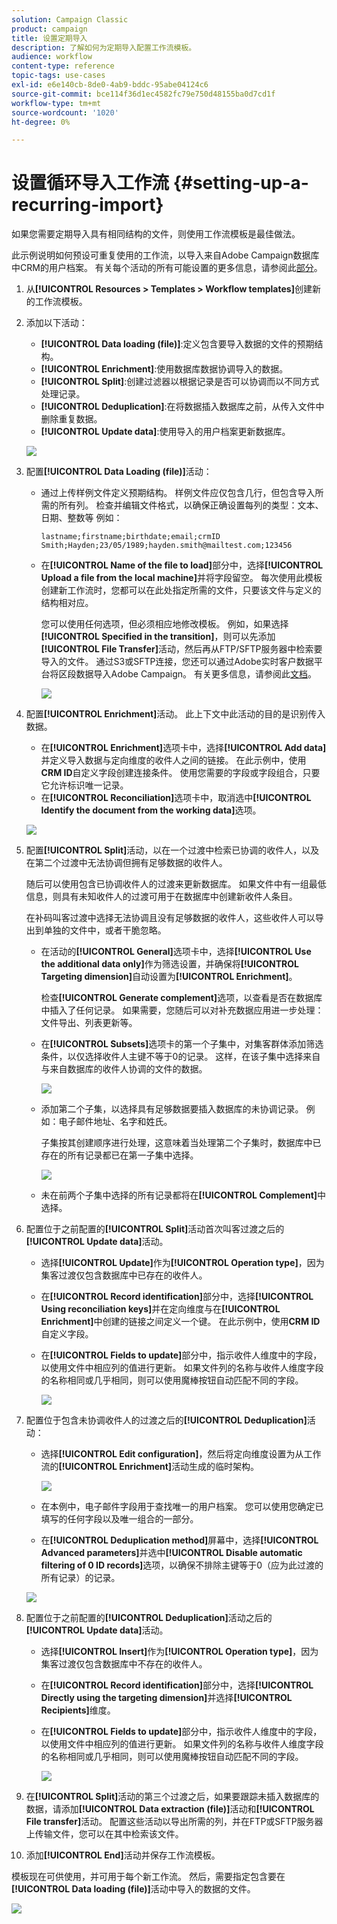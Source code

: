 ```yaml
---
solution: Campaign Classic
product: campaign
title: 设置定期导入
description: 了解如何为定期导入配置工作流模板。
audience: workflow
content-type: reference
topic-tags: use-cases
exl-id: e6e140cb-8de0-4ab9-bddc-95abe04124c6
source-git-commit: bce114f36d1ec4582fc79e750d48155ba0d7cd1f
workflow-type: tm+mt
source-wordcount: '1020'
ht-degree: 0%

---
```


# 设置循环导入工作流 {#setting-up-a-recurring-import}

如果您需要定期导入具有相同结构的文件，则使用工作流模板是最佳做法。

此示例说明如何预设可重复使用的工作流，以导入来自Adobe Campaign数据库中CRM的用户档案。 有关每个活动的所有可能设置的更多信息，请参阅此[部分](../../workflow/using/about-activities.md)。

1. 从&#x200B;**[!UICONTROL Resources > Templates > Workflow templates]**&#x200B;创建新的工作流模板。
1. 添加以下活动：

   * **[!UICONTROL Data loading (file)]**:定义包含要导入数据的文件的预期结构。
   * **[!UICONTROL Enrichment]**:使用数据库数据协调导入的数据。
   * **[!UICONTROL Split]**:创建过滤器以根据记录是否可以协调而以不同方式处理记录。
   * **[!UICONTROL Deduplication]**:在将数据插入数据库之前，从传入文件中删除重复数据。
   * **[!UICONTROL Update data]**:使用导入的用户档案更新数据库。

   ![](assets/import_template_example0.png)

1. 配置&#x200B;**[!UICONTROL Data Loading (file)]**&#x200B;活动：

   * 通过上传样例文件定义预期结构。 样例文件应仅包含几行，但包含导入所需的所有列。 检查并编辑文件格式，以确保正确设置每列的类型：文本、日期、整数等 例如：

      ```
      lastname;firstname;birthdate;email;crmID
      Smith;Hayden;23/05/1989;hayden.smith@mailtest.com;123456
      ```

   * 在&#x200B;**[!UICONTROL Name of the file to load]**&#x200B;部分中，选择&#x200B;**[!UICONTROL Upload a file from the local machine]**&#x200B;并将字段留空。 每次使用此模板创建新工作流时，您都可以在此处指定所需的文件，只要该文件与定义的结构相对应。

      您可以使用任何选项，但必须相应地修改模板。 例如，如果选择&#x200B;**[!UICONTROL Specified in the transition]**，则可以先添加&#x200B;**[!UICONTROL File Transfer]**&#x200B;活动，然后再从FTP/SFTP服务器中检索要导入的文件。 通过S3或SFTP连接，您还可以通过Adobe实时客户数据平台将区段数据导入Adobe Campaign。 有关更多信息，请参阅此[文档](https://experienceleague.adobe.com/docs/experience-platform/destinations/catalog/email-marketing/adobe-campaign.html)。

      ![](assets/import_template_example1.png)

1. 配置&#x200B;**[!UICONTROL Enrichment]**&#x200B;活动。 此上下文中此活动的目的是识别传入数据。

   * 在&#x200B;**[!UICONTROL Enrichment]**&#x200B;选项卡中，选择&#x200B;**[!UICONTROL Add data]**&#x200B;并定义导入数据与定向维度的收件人之间的链接。 在此示例中，使用&#x200B;**CRM ID**&#x200B;自定义字段创建连接条件。 使用您需要的字段或字段组合，只要它允许标识唯一记录。
   * 在&#x200B;**[!UICONTROL Reconciliation]**&#x200B;选项卡中，取消选中&#x200B;**[!UICONTROL Identify the document from the working data]**&#x200B;选项。

   ![](assets/import_template_example2.png)

1. 配置&#x200B;**[!UICONTROL Split]**&#x200B;活动，以在一个过渡中检索已协调的收件人，以及在第二个过渡中无法协调但拥有足够数据的收件人。

   随后可以使用包含已协调收件人的过渡来更新数据库。 如果文件中有一组最低信息，则具有未知收件人的过渡可用于在数据库中创建新收件人条目。

   在补码叫客过渡中选择无法协调且没有足够数据的收件人，这些收件人可以导出到单独的文件中，或者干脆忽略。

   * 在活动的&#x200B;**[!UICONTROL General]**&#x200B;选项卡中，选择&#x200B;**[!UICONTROL Use the additional data only]**&#x200B;作为筛选设置，并确保将&#x200B;**[!UICONTROL Targeting dimension]**&#x200B;自动设置为&#x200B;**[!UICONTROL Enrichment]**。

      检查&#x200B;**[!UICONTROL Generate complement]**&#x200B;选项，以查看是否在数据库中插入了任何记录。 如果需要，您随后可以对补充数据应用进一步处理：文件导出、列表更新等。

   * 在&#x200B;**[!UICONTROL Subsets]**&#x200B;选项卡的第一个子集中，对集客群体添加筛选条件，以仅选择收件人主键不等于0的记录。 这样，在该子集中选择来自与来自数据库的收件人协调的文件的数据。

      ![](assets/import_template_example3.png)

   * 添加第二个子集，以选择具有足够数据要插入数据库的未协调记录。 例如：电子邮件地址、名字和姓氏。

      子集按其创建顺序进行处理，这意味着当处理第二个子集时，数据库中已存在的所有记录都已在第一子集中选择。

      ![](assets/import_template_example3_2.png)

   * 未在前两个子集中选择的所有记录都将在&#x200B;**[!UICONTROL Complement]**&#x200B;中选择。

1. 配置位于之前配置的&#x200B;**[!UICONTROL Split]**&#x200B;活动首次叫客过渡之后的&#x200B;**[!UICONTROL Update data]**&#x200B;活动。

   * 选择&#x200B;**[!UICONTROL Update]**&#x200B;作为&#x200B;**[!UICONTROL Operation type]**，因为集客过渡仅包含数据库中已存在的收件人。
   * 在&#x200B;**[!UICONTROL Record identification]**&#x200B;部分中，选择&#x200B;**[!UICONTROL Using reconciliation keys]**&#x200B;并在定向维度与在&#x200B;**[!UICONTROL Enrichment]**&#x200B;中创建的链接之间定义一个键。 在此示例中，使用&#x200B;**CRM ID**&#x200B;自定义字段。
   * 在&#x200B;**[!UICONTROL Fields to update]**&#x200B;部分中，指示收件人维度中的字段，以使用文件中相应列的值进行更新。 如果文件列的名称与收件人维度字段的名称相同或几乎相同，则可以使用魔棒按钮自动匹配不同的字段。

      ![](assets/import_template_example6.png)

1. 配置位于包含未协调收件人的过渡之后的&#x200B;**[!UICONTROL Deduplication]**&#x200B;活动：

   * 选择&#x200B;**[!UICONTROL Edit configuration]**，然后将定向维度设置为从工作流的&#x200B;**[!UICONTROL Enrichment]**&#x200B;活动生成的临时架构。

      ![](assets/import_template_example4.png)

   * 在本例中，电子邮件字段用于查找唯一的用户档案。 您可以使用您确定已填写的任何字段以及唯一组合的一部分。
   * 在&#x200B;**[!UICONTROL Deduplication method]**&#x200B;屏幕中，选择&#x200B;**[!UICONTROL Advanced parameters]**&#x200B;并选中&#x200B;**[!UICONTROL Disable automatic filtering of 0 ID records]**&#x200B;选项，以确保不排除主键等于0（应为此过渡的所有记录）的记录。

   ![](assets/import_template_example7.png)

1. 配置位于之前配置的&#x200B;**[!UICONTROL Deduplication]**&#x200B;活动之后的&#x200B;**[!UICONTROL Update data]**&#x200B;活动。

   * 选择&#x200B;**[!UICONTROL Insert]**&#x200B;作为&#x200B;**[!UICONTROL Operation type]**，因为集客过渡仅包含数据库中不存在的收件人。
   * 在&#x200B;**[!UICONTROL Record identification]**&#x200B;部分中，选择&#x200B;**[!UICONTROL Directly using the targeting dimension]**&#x200B;并选择&#x200B;**[!UICONTROL Recipients]**&#x200B;维度。
   * 在&#x200B;**[!UICONTROL Fields to update]**&#x200B;部分中，指示收件人维度中的字段，以使用文件中相应列的值进行更新。 如果文件列的名称与收件人维度字段的名称相同或几乎相同，则可以使用魔棒按钮自动匹配不同的字段。

      ![](assets/import_template_example8.png)

1. 在&#x200B;**[!UICONTROL Split]**&#x200B;活动的第三个过渡之后，如果要跟踪未插入数据库的数据，请添加&#x200B;**[!UICONTROL Data extraction (file)]**&#x200B;活动和&#x200B;**[!UICONTROL File transfer]**&#x200B;活动。 配置这些活动以导出所需的列，并在FTP或SFTP服务器上传输文件，您可以在其中检索该文件。
1. 添加&#x200B;**[!UICONTROL End]**&#x200B;活动并保存工作流模板。

模板现在可供使用，并可用于每个新工作流。 然后，需要指定包含要在&#x200B;**[!UICONTROL Data loading (file)]**&#x200B;活动中导入的数据的文件。

![](assets/import_template_example9.png)
